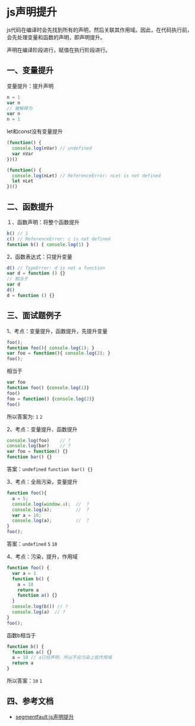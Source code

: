 <!-- 2017/12/1 -->

# js声明提升

js代码在编译时会先找到所有的声明，然后关联其作用域。因此，在代码执行前，会先处理变量和函数的声明，即声明提升。

声明在编译阶段进行，赋值在执行阶段进行。

<!--more-->

## 一、变量提升

变量提升：提升声明

```js
n = 1
var n
// 被解释为
var n
n = 1
```

let和const没有变量提升

```js
(function() {
  console.log(nVar) // undefined
  var nVar
})()

(function() {
  console.log(nLet) // ReferenceError: nLet is not defined
  let nLet
})()
```

## 二、函数提升

１、函数声明：将整个函数提升

```js
b() // 1
c() // ReferenceError: c is not defined
function b() { console.log(1) }
```

2、函数表达式：只提升变量

```js
d() // TypeError: d is not a function
var d = function () {}
// 相当于
var d
d()
d = function () {}
```

## 三、面试题例子

1、考点：变量提升，函数提升，先提升变量

```js
foo();
function foo(){ console.log(1); }
var foo = function(){ console.log(2); }
foo();
```

相当于

```js
var foo
function foo() {console.log(1)}
foo()
foo = function() {console.log(2)}
foo()
```

所以答案为: `1` `2`

2、考点：变量提升、函数提升

```js
console.log(foo)    // ?
console.log(bar)    // ?
var foo = function() {}
function bar() {}
```

答案：`undefined` `function bar() {}`

3、考点：全局污染，变量提升

```js
function foo(){
  a = 5;
  console.log(window.a);  //  ?
  console.log(a);         //  ?
  var a = 10;
  console.log(a);         //  ?
}
foo();
```

答案：`undefined` `5` `10`

4、考点：污染，提升，作用域

```js
function foo() {
  var a = 1
  function b() {
    a = 10
    return a
    function a() {}
  }
  console.log(b()) // ?
  console.log(a)  // ?
}
foo();
```

函数b相当于

```js
function b() {
  function a() {}
  a = 10 // a已经声明，所以不会污染上层作用域
  return a
}
```

所以答案：`10` `1`

## 四、参考文档

- [segmentfault:js声明提升](https://segmentfault.com/a/1190000011126068)
